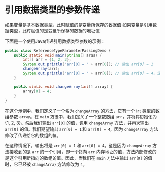 # 引用数据类型的参数传递

如果变量是基本数据类型，此时赋值的是变量所保存的数据值
如果变量是引用数据类型，此时赋值的是变量所保存的数据的地址值

下面是一个使用Java传递引用数据类型参数的示例：

```java
public class ReferenceTypeParameterPassingDemo {
    public static void main(String[] args) {
        int[] arr = {1, 2, 3};
        System.out.println("arr[0] = " + arr[0]); // 输出 arr[0] = 1
        changeArray(arr);
        System.out.println("arr[0] = " + arr[0]); // 输出 arr[0] = 4，说明方法内部修改了数组的值
    }

    public static void changeArray(int[] array) {
        array[0] = 4;
    }
}
```

在这个示例中，我们定义了一个名为 `changeArray` 的方法，它有一个 int 类型的数组参数 `array`。在 `main` 方法中，我们定义了一个整数数组 `arr`，并将其初始化为 {1, 2, 3}。然后我们输出 `arr[0]` 的值，调用 `changeArray` 方法，并再次输出 `arr[0]` 的值。我们期望输出 `arr[0] = 1` 和 `arr[0] = 4`，因为 `changeArray` 方法修改了传递给它的数组的值。

在这种情况下，输出将是 `arr[0] = 1` 和 `arr[0] = 4`。这是因为 `changeArray` 方法接收到的是 `arr` 的一个引用，即一个指向 `arr` 内存地址的值，方法内部修改的是这个引用所指向的数组的值。因此，当我们在 `main` 方法中输出 `arr[0]` 的值时，它已经被 `changeArray` 方法修改为 4。
